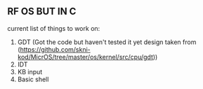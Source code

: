 ## RF OS BUT IN C 
current list of things to work on: 
1. GDT (Got the code but haven't tested it yet design taken from (https://github.com/skni-kod/MicrOS/tree/master/os/kernel/src/cpu/gdt))
2. IDT
3. KB input
4. Basic shell

